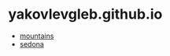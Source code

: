 # yakovlevgleb.github.io

- [mountains](https://yakovlevgleb.github.io/mountains/)
- [sedona](https://yakovlevgleb.github.io/sedona/)

